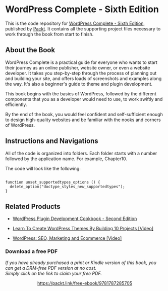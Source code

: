 # WordPress Complete - Sixth Edition

This is the code repository for [WordPress Complete - Sixth Edition](https://www.packtpub.com/application-development/wordpress-complete-fifth-edition?utm_source=GitHub&utm_medium=repo&utm_campaign=9781787285705), published by [Packt](https://www.packtpub.com). It contains all the supporting project files necessary to work through the book from start to finish.

## About the Book

WordPress Complete is a practical guide for everyone who wants to start their journey as an online publisher, website owner, or even a website developer. It takes you step-by-step through the process of planning out and building your site, and offers loads of screenshots and examples along the way. It's also a beginner's guide to theme and plugin development.

This book begins with the basics of WordPress, followed by the different components that you as a developer would need to use, to work swiftly and efficiently.

By the end of the book, you would feel confident and self-sufficient enough to design high-quality websites and be familiar with the nooks and corners of WordPress.

## Instructions and Navigations
All of the code is organized into folders. Each folder starts with a number followed by the application name. For example, Chapter10.



The code will look like the following:
```

function unset_supportedtypes_options () {
  delete_option("doctype_styles_new_supportedtypes");
}

```

## Related Products
* [WordPress Plugin Development Cookbook - Second Edition](https://www.packtpub.com/web-development/wordpress-plugin-development-cookbook-second-edition?utm_source=GitHub&utm_medium=repo&utm_campaign=9781788291187)

* [Learn To Create WordPress Themes By Building 10 Projects [Video]](https://www.packtpub.com/web-development/learn-create-wordpress-themes-building-10-projects-video?utm_source=GitHub&utm_medium=repo&utm_campaign=9781787123373)

* [WordPress: SEO, Marketing and Ecommerce [Video]](https://www.packtpub.com/web-development/wordpress-seo-marketing-and-ecommerce-video?utm_source=GitHub&utm_medium=repo&utm_campaign=9781787281097)




### Download a free PDF

 <i>If you have already purchased a print or Kindle version of this book, you can get a DRM-free PDF version at no cost.<br>Simply click on the link to claim your free PDF.</i>
<p align="center"> <a href="https://packt.link/free-ebook/9781787285705">https://packt.link/free-ebook/9781787285705 </a> </p>